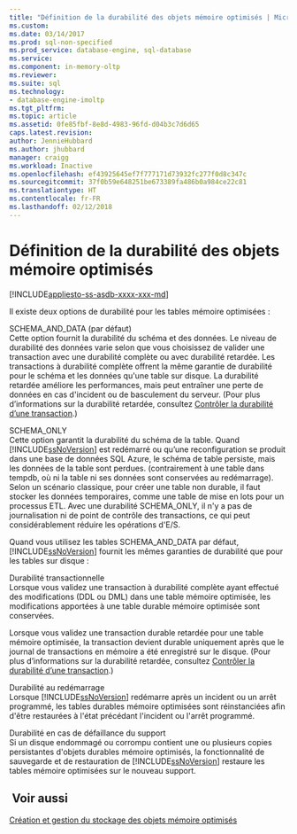 ```yaml
---
title: "Définition de la durabilité des objets mémoire optimisés | Microsoft Docs"
ms.custom: 
ms.date: 03/14/2017
ms.prod: sql-non-specified
ms.prod_service: database-engine, sql-database
ms.service: 
ms.component: in-memory-oltp
ms.reviewer: 
ms.suite: sql
ms.technology:
- database-engine-imoltp
ms.tgt_pltfrm: 
ms.topic: article
ms.assetid: 0fe85fbf-8e8d-4983-96fd-d04b3c7d6d65
caps.latest.revision: 
author: JennieHubbard
ms.author: jhubbard
manager: craigg
ms.workload: Inactive
ms.openlocfilehash: ef43925645ef7f777171d73932fc277f0d8c347c
ms.sourcegitcommit: 37f0b59e648251be673389fa486b0a984ce22c81
ms.translationtype: HT
ms.contentlocale: fr-FR
ms.lasthandoff: 02/12/2018
---
```

# <a name="defining-durability-for-memory-optimized-objects"></a>Définition de la durabilité des objets mémoire optimisés
[!INCLUDE[appliesto-ss-asdb-xxxx-xxx-md](../../includes/appliesto-ss-asdb-xxxx-xxx-md.md)]

  Il existe deux options de durabilité pour les tables mémoire optimisées :  
  
 SCHEMA_AND_DATA (par défaut)  
 Cette option fournit la durabilité du schéma et des données. Le niveau de durabilité des données varie selon que vous choisissez de valider une transaction avec une durabilité complète ou avec durabilité retardée. Les transactions à durabilité complète offrent la même garantie de durabilité pour le schéma et les données qu'une table sur disque. La durabilité retardée améliore les performances, mais peut entraîner une perte de données en cas d'incident ou de basculement du serveur. (Pour plus d’informations sur la durabilité retardée, consultez [Contrôler la durabilité d’une transaction](../../relational-databases/logs/control-transaction-durability.md).)  
  
 SCHEMA_ONLY  
 Cette option garantit la durabilité du schéma de la table. Quand [!INCLUDE[ssNoVersion](../../includes/ssnoversion-md.md)] est redémarré ou qu’une reconfiguration se produit dans une base de données SQL Azure, le schéma de table persiste, mais les données de la table sont perdues. (contrairement à une table dans tempdb, où ni la table ni ses données sont conservées au redémarrage). Selon un scénario classique, pour créer une table non durable, il faut stocker les données temporaires, comme une table de mise en lots pour un processus ETL. Avec une durabilité SCHEMA_ONLY, il n'y a pas de journalisation ni de point de contrôle des transactions, ce qui peut considérablement réduire les opérations d'E/S.  
  
 Quand vous utilisez les tables SCHEMA_AND_DATA par défaut, [!INCLUDE[ssNoVersion](../../includes/ssnoversion-md.md)] fournit les mêmes garanties de durabilité que pour les tables sur disque :  
  
 Durabilité transactionnelle  
 Lorsque vous validez une transaction à durabilité complète ayant effectué des modifications (DDL ou DML) dans une table mémoire optimisée, les modifications apportées à une table durable mémoire optimisée sont conservées.  
  
 Lorsque vous validez une transaction durable retardée pour une table mémoire optimisée, la transaction devient durable uniquement après que le journal de transactions en mémoire a été enregistré sur le disque. (Pour plus d’informations sur la durabilité retardée, consultez [Contrôler la durabilité d’une transaction](../../relational-databases/logs/control-transaction-durability.md).)  
  
 Durabilité au redémarrage  
 Lorsque [!INCLUDE[ssNoVersion](../../includes/ssnoversion-md.md)] redémarre après un incident ou un arrêt programmé, les tables durables mémoire optimisées sont réinstanciées afin d'être restaurées à l'état précédant l'incident ou l'arrêt programmé.  
  
 Durabilité en cas de défaillance du support  
 Si un disque endommagé ou corrompu contient une ou plusieurs copies persistantes d'objets durables mémoire optimisés, la fonctionnalité de sauvegarde et de restauration de [!INCLUDE[ssNoVersion](../../includes/ssnoversion-md.md)] restaure les tables mémoire optimisées sur le nouveau support.  
  
## <a name="see-also"></a> Voir aussi  
 [Création et gestion du stockage des objets mémoire optimisés](../../relational-databases/in-memory-oltp/creating-and-managing-storage-for-memory-optimized-objects.md)  
  
  
